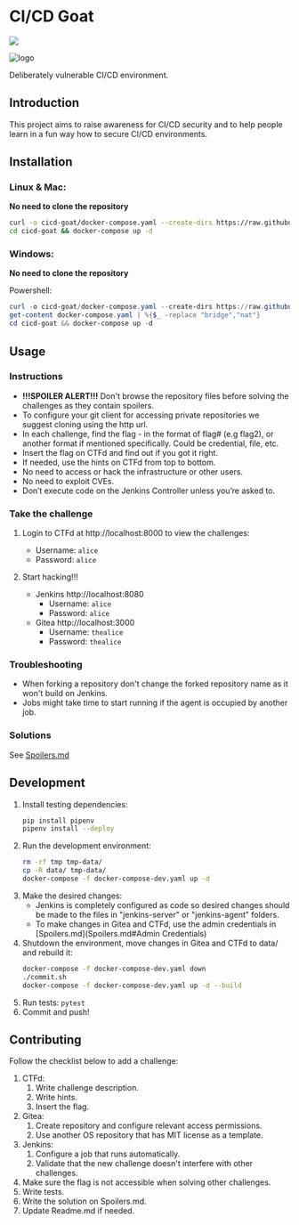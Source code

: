 # CI/CD Goat
![](https://github.com/cider-rnd/cicd-goat-dev/actions/workflows/ci.yml/badge.svg)

![logo](http://url.com)

Deliberately vulnerable CI/CD environment.

## Introduction
This project aims to raise awareness for CI/CD security and to help people learn in a fun way how to secure CI/CD environments.

## Installation
### Linux & Mac:

**No need to clone the repository**
```sh
curl -o cicd-goat/docker-compose.yaml --create-dirs https://raw.githubusercontent.com/cider-rnd/cicd-goat-dev/main/docker-compose.yaml
cd cicd-goat && docker-compose up -d
```
### Windows:

**No need to clone the repository**

Powershell:
```PowerShell
curl -o cicd-goat/docker-compose.yaml --create-dirs https://raw.githubusercontent.com/cider-rnd/cicd-goat-dev/main/docker-compose.yaml
get-content docker-compose.yaml | %{$_ -replace "bridge","nat"}
cd cicd-goat && docker-compose up -d
```

## Usage
### Instructions
* **!!!SPOILER ALERT!!!** Don't browse the repository files before solving the challenges as they contain spoilers.
* To configure your git client for accessing private repositories we suggest cloning using the http url.
* In each challenge, find the flag - in the format of flag# (e.g flag2), or another format if mentioned specifically. Could be credential, file, etc.
* Insert the flag on CTFd and find out if you got it right.
* If needed, use the hints on CTFd from top to bottom.
* No need to access or hack the infrastructure or other users.
* No need to exploit CVEs.
* Don’t execute code on the Jenkins Controller unless you’re asked to.

### Take the challenge
1. Login to CTFd at http://localhost:8000 to view the challenges:
   * Username: `alice`
   * Password: `alice`

2. Start hacking!!!
   * Jenkins http://localhost:8080
     * Username: `alice`
     * Password: `alice`
   * Gitea http://localhost:3000
     * Username: `thealice`
     * Password: `thealice`

### Troubleshooting
* When forking a repository don't change the forked repository name as it won't build on Jenkins.
* Jobs might take time to start running if the agent is occupied by another job.

### Solutions
See [Spoilers.md](Spoilers.md#Solutions)

## Development
1. Install testing dependencies: 
    ```sh
    pip install pipenv
    pipenv install --deploy
    ```
2. Run the development environment:
    ```sh
    rm -rf tmp tmp-data/
    cp -R data/ tmp-data/
    docker-compose -f docker-compose-dev.yaml up -d
    ```
3. Make the desired changes:
   * Jenkins is completely configured as code so desired changes should be made to the files in "jenkins-server" or "jenkins-agent" folders.
   * To make changes in Gitea and CTFd, use the admin credentials in [Spoilers.md](Spoilers.md#Admin Credentials)
4. Shutdown the environment, move changes in Gitea and CTFd to data/ and rebuild it:
    ```sh
    docker-compose -f docker-compose-dev.yaml down
    ./commit.sh
    docker-compose -f docker-compose-dev.yaml up -d --build
    ```
5. Run tests: `pytest`
7. Commit and push!

## Contributing
Follow the checklist below to add a challenge:
  1. CTFd:
     1. Write challenge description.
     2. Write hints.
     3. Insert the flag.
  2. Gitea:
     1. Create repository and configure relevant access permissions.
     2. Use another OS repository that has MIT license as a template.
  3. Jenkins:
     1. Configure a job that runs automatically.
     2. Validate that the new challenge doesn't interfere with other challenges.
  4. Make sure the flag is not accessible when solving other challenges.
  5. Write tests.
  6. Write the solution on Spoilers.md.
  7. Update Readme.md if needed.
